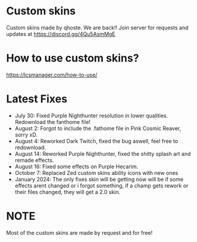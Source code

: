 # Custom skins
Custom skins made by qhoste. We are back!! Join server for requests and updates at https://discord.gg/4Qu5AsmMgE

# How to use custom skins?
https://lcsmanager.com/how-to-use/

# Latest Fixes
- July 30: Fixed Purple Nighthunter resolution in lower qualities. Redownload the fanthome file!
- August 2: Forgot to include the .fathome file in Pink Cosmic Reaver, sorry xD.
- August 4: Reworked Dark Twitch, fixed the bug aswell, feel free to redownload.
- August 14: Reworked Purple Nighthunter, fixed the shitty splash art and remade effects.
- August 16: Fixed some effects on Purple Hecarim.
- October 7: Replaced Zed custom skins ability icons with new ones
- January 2024: The only fixes skin will be getting now will be if some effects arent changed or i forgot something, if a champ gets rework or their files changed, they will get a 2.0 skin.

# NOTE
Most of the custom skins are made by request and for free!
